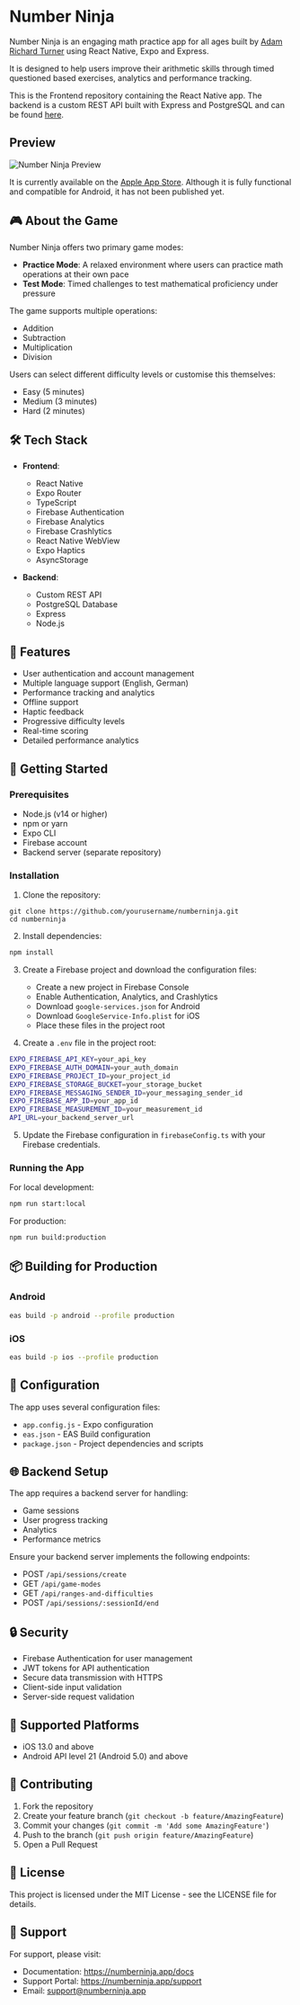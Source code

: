 # Number Ninja

Number Ninja is an engaging math practice app for all ages built by [Adam Richard Turner](https://adamrichardturner.dev) using React Native, Expo and Express.

It is designed to help users improve their arithmetic skills through timed questioned based exercises, analytics and performance tracking.

This is the Frontend repository containing the React Native app. The backend is a custom REST API built with Express and PostgreSQL and can be found [here](https://github.com/adamrichardturner/numberninja-api).

## Preview

![Number Ninja Preview](./number-ninja.jpg)

It is currently available on the [Apple App Store](https://apps.apple.com/gb/app/number-ninja-math-game/id6670713997). Although it is fully functional and compatible for Android, it has not been published yet.

## 🎮 About the Game

Number Ninja offers two primary game modes:

- **Practice Mode**: A relaxed environment where users can practice math operations at their own pace
- **Test Mode**: Timed challenges to test mathematical proficiency under pressure

The game supports multiple operations:

- Addition
- Subtraction
- Multiplication
- Division

Users can select different difficulty levels or customise this themselves:

- Easy (5 minutes)
- Medium (3 minutes)
- Hard (2 minutes)

## 🛠 Tech Stack

- **Frontend**:

  - React Native
  - Expo Router
  - TypeScript
  - Firebase Authentication
  - Firebase Analytics
  - Firebase Crashlytics
  - React Native WebView
  - Expo Haptics
  - AsyncStorage

- **Backend**:
  - Custom REST API
  - PostgreSQL Database
  - Express
  - Node.js

## 📱 Features

- User authentication and account management
- Multiple language support (English, German)
- Performance tracking and analytics
- Offline support
- Haptic feedback
- Progressive difficulty levels
- Real-time scoring
- Detailed performance analytics

## 🚀 Getting Started

### Prerequisites

- Node.js (v14 or higher)
- npm or yarn
- Expo CLI
- Firebase account
- Backend server (separate repository)

### Installation

1. Clone the repository:

```
git clone https://github.com/yourusername/numberninja.git
cd numberninja
```

2. Install dependencies:

```bash
npm install
```

3. Create a Firebase project and download the configuration files:

   - Create a new project in Firebase Console
   - Enable Authentication, Analytics, and Crashlytics
   - Download `google-services.json` for Android
   - Download `GoogleService-Info.plist` for iOS
   - Place these files in the project root

4. Create a `.env` file in the project root:

```bash
EXPO_FIREBASE_API_KEY=your_api_key
EXPO_FIREBASE_AUTH_DOMAIN=your_auth_domain
EXPO_FIREBASE_PROJECT_ID=your_project_id
EXPO_FIREBASE_STORAGE_BUCKET=your_storage_bucket
EXPO_FIREBASE_MESSAGING_SENDER_ID=your_messaging_sender_id
EXPO_FIREBASE_APP_ID=your_app_id
EXPO_FIREBASE_MEASUREMENT_ID=your_measurement_id
API_URL=your_backend_server_url
```

5. Update the Firebase configuration in `firebaseConfig.ts` with your Firebase credentials.

### Running the App

For local development:

```bash
npm run start:local
```

For production:

```bash
npm run build:production
```

## 📦 Building for Production

### Android

```bash
eas build -p android --profile production
```

### iOS

```bash
eas build -p ios --profile production
```

## 🔧 Configuration

The app uses several configuration files:

- `app.config.js` - Expo configuration
- `eas.json` - EAS Build configuration
- `package.json` - Project dependencies and scripts

## 🌐 Backend Setup

The app requires a backend server for handling:

- Game sessions
- User progress tracking
- Analytics
- Performance metrics

Ensure your backend server implements the following endpoints:

- POST `/api/sessions/create`
- GET `/api/game-modes`
- GET `/api/ranges-and-difficulties`
- POST `/api/sessions/:sessionId/end`

## 🔒 Security

- Firebase Authentication for user management
- JWT tokens for API authentication
- Secure data transmission with HTTPS
- Client-side input validation
- Server-side request validation

## 📱 Supported Platforms

- iOS 13.0 and above
- Android API level 21 (Android 5.0) and above

## 🤝 Contributing

1. Fork the repository
2. Create your feature branch (`git checkout -b feature/AmazingFeature`)
3. Commit your changes (`git commit -m 'Add some AmazingFeature'`)
4. Push to the branch (`git push origin feature/AmazingFeature`)
5. Open a Pull Request

## 📄 License

This project is licensed under the MIT License - see the LICENSE file for details.

## 📧 Support

For support, please visit:

- Documentation: https://numberninja.app/docs
- Support Portal: https://numberninja.app/support
- Email: support@numberninja.app
